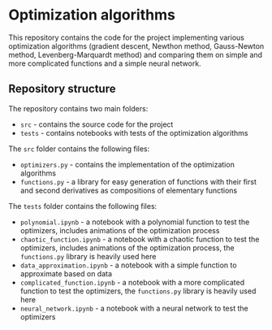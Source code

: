 # Optimization algorithms

This repository contains the code for the project implementing various optimization algorithms (gradient descent, Newthon method, Gauss-Newton method, Levenberg-Marquardt method) and comparing them on simple and more complicated functions and a simple neural network.

## Repository structure

The repository contains two main folders:
* `src` - contains the source code for the project
* `tests` - contains notebooks with tests of the optimization algorithms

The `src` folder contains the following files:
* `optimizers.py` - contains the implementation of the optimization algorithms
* `functions.py` - a library for easy generation of functions with their first and second derivatives as compositions of elementary functions

The `tests` folder contains the following files:
* `polynomial.ipynb` - a notebook with a polynomial function to test the optimizers, includes animations of the optimization process
* `chaotic_function.ipynb` - a notebook with a chaotic function to test the optimizers, includes animations of the optimization process, the `functions.py` library is heavily used here
* `data_approximation.ipynb` - a notebook with a simple function to approximate based on data
* `complicated_function.ipynb` - a notebook with a more complicated function to test the optimizers, the `functions.py` library is heavily used here
* `neural_network.ipynb` - a notebook with a neural network to test the optimizers